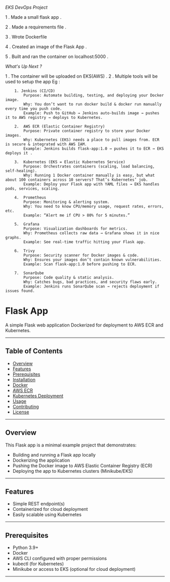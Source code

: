 *EKS DevOps Project*

1 . Made a small flask app .

2 . Made a requirements file .

3 . Wrote Dockerfile 

4 . Created an image of the Flask App .
 
5 . Built and ran the container on localhost:5000 .



*What's Up Next ?*

1 . The container will be uploaded on EKS(AWS) .
2 . Multiple tools will be used to setup the app 
    Eg : 
        
        1. Jenkins (CI/CD)
            Purpose: Automate building, testing, and deploying your Docker image.
            Why: You don’t want to run docker build & docker run manually every time you push code.
            Example: Push to GitHub → Jenkins auto-builds image → pushes it to AWS registry → deploys to Kubernetes.

        2.  AWS ECR (Elastic Container Registry)
            Purpose: Private container registry to store your Docker images.
            Why: Kubernetes (EKS) needs a place to pull images from. ECR is secure & integrated with AWS IAM.
            Example: Jenkins builds flask-app:1.0 → pushes it to ECR → EKS deploys it .

        3.  Kubernetes (EKS = Elastic Kubernetes Service)
            Purpose: Orchestrates containers (scaling, load balancing, self-healing).
            Why: Running 1 Docker container manually is easy, but what about 100 containers across 10 servers? That’s Kubernetes’ job.
            Example: Deploy your Flask app with YAML files → EKS handles pods, services, scaling.

        4.  Prometheus
            Purpose: Monitoring & alerting system.
            Why: You need to know CPU/memory usage, request rates, errors, etc.
            Example: “Alert me if CPU > 80% for 5 minutes.”

        5.  Grafana
            Purpose: Visualization dashboards for metrics.
            Why: Prometheus collects raw data → Grafana shows it in nice graphs.
            Example: See real-time traffic hitting your Flask app.

        6.  Trivy
            Purpose: Security scanner for Docker images & code.
            Why: Ensures your images don’t contain known vulnerabilities.
            Example: Scan flask-app:1.0 before pushing to ECR.

        7.  SonarQube
            Purpose: Code quality & static analysis.
            Why: Catches bugs, bad practices, and security flaws early.
            Example: Jenkins runs SonarQube scan → rejects deployment if issues found.



# Flask App

A simple Flask web application Dockerized for deployment to AWS ECR and Kubernetes.

---

## Table of Contents

- [Overview](#overview)
- [Features](#features)
- [Prerequisites](#prerequisites)
- [Installation](#installation)
- [Docker](#docker)
- [AWS ECR](#aws-ecr)
- [Kubernetes Deployment](#kubernetes-deployment)
- [Usage](#usage)
- [Contributing](#contributing)
- [License](#license)

---

## Overview

This Flask app is a minimal example project that demonstrates:

- Building and running a Flask app locally
- Dockerizing the application
- Pushing the Docker image to AWS Elastic Container Registry (ECR)
- Deploying the app to Kubernetes clusters (Minikube/EKS)

---

## Features

- Simple REST endpoint(s)
- Containerized for cloud deployment
- Easily scalable using Kubernetes

---

## Prerequisites

- Python 3.9+  
- Docker  
- AWS CLI configured with proper permissions  
- kubectl (for Kubernetes)  
- Minikube or access to EKS (optional for cloud deployment)  

---